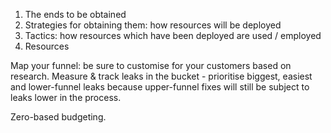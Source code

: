 1. The ends to be obtained
2. Strategies for obtaining them: how resources will be deployed
3. Tactics: how resources which have been deployed are used / employed
4. Resources

Map your funnel: be sure to customise for your customers based on research. 
Measure & track leaks in the bucket - prioritise biggest, easiest and lower-funnel leaks because upper-funnel fixes will still be subject to leaks lower in the process.

Zero-based budgeting.

